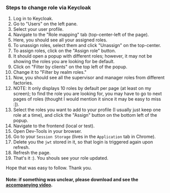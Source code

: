 ### Steps to change role via Keycloak



1. Log in to Keycloak.
2. Go to "Users" on the left pane.
3. Select your user profile. 
4. Navigate to the "Role mapping" tab (top-center-left of the page).
5. Here, you should see all your assigned roles.
6. To unassign roles, select them and click "Unassign" on the top-center.
7. To assign roles, click on the "Assign role" button.
8. It should open a popup with different roles; however, it may not be showing the roles you are looking for be default.
9. Click on "Filter by clients" on the top left of the popup.
10. Change it to "Filter by realm roles."
11. Now, you should see all the supervisor and manager roles from different factories.
12. NOTE: It only displays 10 roles by default per page (at least on my screen); to find the role you are looking for, you may have to go to next pages of roles (thought I would mention it since it may be easy to miss :]).
13. Select the roles you want to add to your profile (I usually just keep one role at a time), and click the "Assign" button on the bottom left of the popup.
14. Navigate to the frontend (local or test). 
15. Open Dev-Tools in your browser.
16. Go to your `Session Storage` (lives in the `Application` tab in Chrome).
17. Delete you the `jwt` stored in it, so that login is triggered again upon refresh.
18. Refresh the page.
19. That's it :). You shouls see your role updated.



Hope that was easy to follow. Thank you.
#### Note: if something was unclear, please download and see the [accompanying video](https://github.com/AhmadAtMunters/Onboarding-Ticket-Suggestions-for-improvements./raw/refs/heads/main/keycloak-role-changes/Changinng%20Roles.zip).
